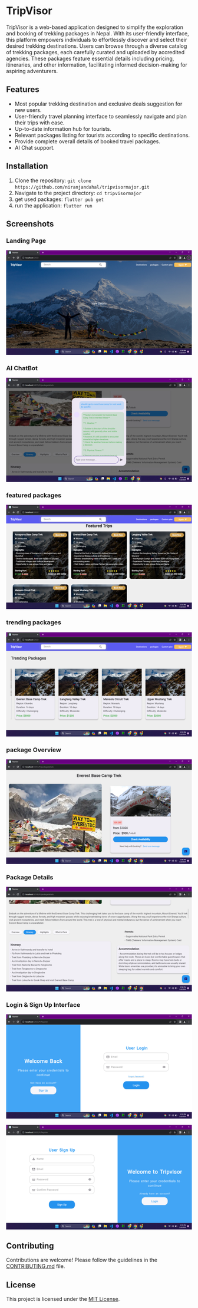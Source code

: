 # TripVisor

TripVisor is a web-based application designed to simplify the exploration and booking of trekking packages in Nepal. With its user-friendly interface, this platform empowers individuals to effortlessly discover and select their desired trekking destinations. Users can browse through a diverse catalog of trekking packages, each carefully curated and uploaded by accredited agencies. These packages feature essential details including pricing, itineraries, and other information, facilitating informed decision-making for aspiring adventurers.

## Features

- Most popular trekking destination and exclusive deals suggestion for new users.
- User-friendly travel planning interface to seamlessly navigate and plan their trips with ease.
- Up-to-date information hub for tourists.
- Relevant packages listing for tourists according to specific destinations.
- Provide complete overall details of booked travel packages.
- AI Chat support.

## Installation

1. Clone the repository: `git clone https://github.com/niranjandahal/tripvisormajor.git`
2. Navigate to the project directory: `cd tripvisormajor`
3. get used packages: `flutter pub get`
4. run the application: `flutter run`

## Screenshots

### Landing Page
![Landing Page](Picture8.png)

### AI ChatBot
![Package Details](Picture1.png)

### featured packages
![featured packages](Picture5.png)

### trending packages
![trending packages](Picture4.png)

### package Overview
![Package Overview](Picture3.png)

### Package Details
![Package Details](Picture2.png)

### Login & Sign Up Interface
![Login Interface](Picture6.png)

![Sign Up Interface](Picture7.png)





## Contributing

Contributions are welcome! Please follow the guidelines in the [CONTRIBUTING.md](https://github.com/your-username/tripvisor/blob/main/CONTRIBUTING.md) file.

## License

This project is licensed under the [MIT License](https://github.com/your-username/tripvisor/blob/main/LICENSE).